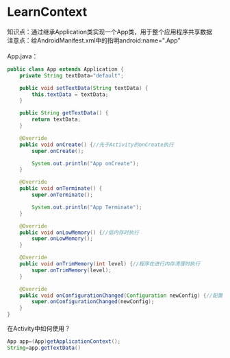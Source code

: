 # LearnContext
知识点：通过继承Application类实现一个App类，用于整个应用程序共享数据</br>
注意点：给AndroidManifest.xml中的<application>指明android:name=".App”</br>
</br>
App.java：</br>
```java
public class App extends Application {
    private String textData="default";

    public void setTextData(String textData) {
        this.textData = textData;
    }

    public String getTextData() {
        return textData;
    }

    @Override
    public void onCreate() {//先于Activity的onCreate执行
        super.onCreate();

        System.out.println("App onCreate");
    }

    @Override
    public void onTerminate() {
        super.onTerminate();

        System.out.println("App Terminate");
    }

    @Override
    public void onLowMemory() {//低内存时执行
        super.onLowMemory();
    }

    @Override
    public void onTrimMemory(int level) {//程序在进行内存清理时执行
        super.onTrimMemory(level);
    }

    @Override
    public void onConfigurationChanged(Configuration newConfig) {//配置发生改变时执行
        super.onConfigurationChanged(newConfig);
    }
}
```

在Activity中如何使用？</br>
```java
App app=(App)getApplicationContext();
String=app.getTextData()
```